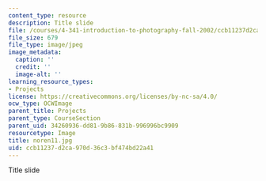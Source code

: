 ```yaml
---
content_type: resource
description: Title slide
file: /courses/4-341-introduction-to-photography-fall-2002/ccb11237d2ca970d36c3bf474bd22a41_noren11.jpg
file_size: 679
file_type: image/jpeg
image_metadata:
  caption: ''
  credit: ''
  image-alt: ''
learning_resource_types:
- Projects
license: https://creativecommons.org/licenses/by-nc-sa/4.0/
ocw_type: OCWImage
parent_title: Projects
parent_type: CourseSection
parent_uid: 34260936-dd81-9b86-831b-996996bc9909
resourcetype: Image
title: noren11.jpg
uid: ccb11237-d2ca-970d-36c3-bf474bd22a41
---
```

Title slide